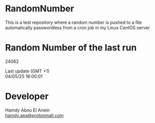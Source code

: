 # RandomNumber    
This is a test repository where a random number is pushed to a file automatically passwordless from a cron job in my Linux CentOS server    
# Random Number of the last run   
24062
      
Last update (GMT +1)    
04/05/25 18:00:01
# Developer    
Hamdy Abou El Anein   
hamdy.aea@protonmail.com

